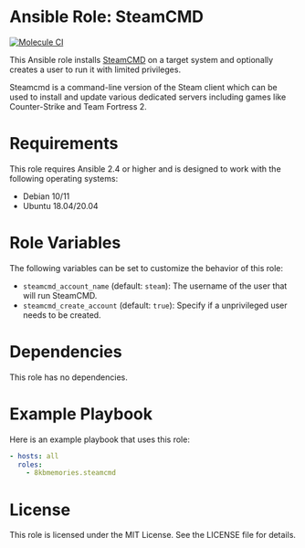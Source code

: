 # Ansible Role: SteamCMD

[![Molecule CI](https://github.com/8kbmemories/steamcmd-ansible/actions/workflows/ci.yml/badge.svg?branch=main)](https://github.com/8kbmemories/steamcmd-ansible/actions/workflows/ci.yml)

This Ansible role installs [SteamCMD](https://developer.valvesoftware.com/wiki/SteamCMD) on a target system and optionally creates a user to run it with limited privileges.

Steamcmd is a command-line version of the Steam client which can be used to install and update various dedicated servers including games like Counter-Strike and Team Fortress 2.

# Requirements
This role requires Ansible 2.4 or higher and is designed to work with the following operating systems:

- Debian 10/11
- Ubuntu 18.04/20.04
# Role Variables
The following variables can be set to customize the behavior of this role:

- `steamcmd_account_name` (default: `steam`): The username of the user that will run SteamCMD.
- `steamcmd_create_account` (default: `true`): Specify if a unprivileged user needs to be created.
# Dependencies
This role has no dependencies.

# Example Playbook
Here is an example playbook that uses this role:

```yaml
- hosts: all
  roles:
    - 8kbmemories.steamcmd
```

# License
This role is licensed under the MIT License. See the LICENSE file for details.



